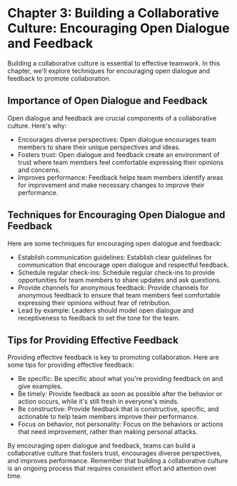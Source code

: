 Chapter 3: Building a Collaborative Culture: Encouraging Open Dialogue and Feedback
===================================================================================

Building a collaborative culture is essential to effective teamwork. In this chapter, we'll explore techniques for encouraging open dialogue and feedback to promote collaboration.

Importance of Open Dialogue and Feedback
----------------------------------------

Open dialogue and feedback are crucial components of a collaborative culture. Here's why:

* Encourages diverse perspectives: Open dialogue encourages team members to share their unique perspectives and ideas.
* Fosters trust: Open dialogue and feedback create an environment of trust where team members feel comfortable expressing their opinions and concerns.
* Improves performance: Feedback helps team members identify areas for improvement and make necessary changes to improve their performance.

Techniques for Encouraging Open Dialogue and Feedback
-----------------------------------------------------

Here are some techniques for encouraging open dialogue and feedback:

* Establish communication guidelines: Establish clear guidelines for communication that encourage open dialogue and respectful feedback.
* Schedule regular check-ins: Schedule regular check-ins to provide opportunities for team members to share updates and ask questions.
* Provide channels for anonymous feedback: Provide channels for anonymous feedback to ensure that team members feel comfortable expressing their opinions without fear of retribution.
* Lead by example: Leaders should model open dialogue and receptiveness to feedback to set the tone for the team.

Tips for Providing Effective Feedback
-------------------------------------

Providing effective feedback is key to promoting collaboration. Here are some tips for providing effective feedback:

* Be specific: Be specific about what you're providing feedback on and give examples.
* Be timely: Provide feedback as soon as possible after the behavior or action occurs, while it's still fresh in everyone's minds.
* Be constructive: Provide feedback that is constructive, specific, and actionable to help team members improve their performance.
* Focus on behavior, not personality: Focus on the behaviors or actions that need improvement, rather than making personal attacks.

By encouraging open dialogue and feedback, teams can build a collaborative culture that fosters trust, encourages diverse perspectives, and improves performance. Remember that building a collaborative culture is an ongoing process that requires consistent effort and attention over time.
